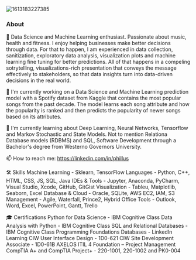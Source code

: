 ![1613183227385](https://user-images.githubusercontent.com/57310653/108643509-b7d77d00-745f-11eb-97e0-e8c082f4c3db.jpeg)


### About 

💬 Data Science and Machine Learning enthusiast. Passionate about music, health and fitness. I enjoy helping businesses make better decisions through data. For that to happen, I am experienced in data collection, sanitization, exploratory data analysis, visualization plots and machine learning fine tuning for better predictions. All of that happens in a compeling sotrytelling, visualizations-rich presentation that conveys the message effectively to stakeholders, so that data insights turn into data-driven decisions in the real world. 

🔭 I'm currently working on a Data Science and Machine Learning prediction model with a Spotify dataset from Kaggle that contains the most popular songs from the past decade. The model learns each song attribute and how the popularity is ranked and then predicts the popularity of newer songs based on its attributes. 

🌱 I'm currently learning about Deep Learning, Neural Networks, Tensorflow and Markov Stochastic and State Models. Not to mention Relationa Database models (RDBMS) and SQL, Software Development through a Bachelor's degree from Westerno Governors University. 

📫 How to reach me:
https://linkedin.com/in/phillus

🛠️ Skills
Machine Learning - Sklearn, TensorFlow
Languages - Python, C++, HTML, CSS, JS, SQL, Java
IDEs & Tools - Jupyter, Anaconda, PyCharm, Visual Studio, Xcode, GitHub, GitGist 
Visualization - Tableu, Matplotlib, Seaborn, Excel
Database & Cloud - Oracle, SQLite, AWS EC2, IAM, S3
Management - Agile, Waterfall, Prince2, Hybrid
Office Tools - Outlook, Word, Excel, PowerPoint, Gantt, Trello

🎓 Certifications
Python for Data Science - IBM Cognitive Class
Data Analysis with Python - IBM Cognitive Class
SQL and Relational Databases - IBM Cognitive Class
Programming Foundations Databases - LinkedIn Learning
CIW User Interface Design - 1D0-621
CIW Site Development Associate - 1D0-61B
AXELOS ITIL 4 Foundation – Project Management
CompTIA A+ and CompTIA Project+ - 220-1001, 220-1002 and PK0-004


<!--
**PBSWE/PBSWE** is a ✨ _special_ ✨ repository because its `README.md` (this file) appears on your GitHub profile.

Here are some ideas to get you started: 👋

- 🔭 I’m currently working on ...
- 🌱 I’m currently learning ...
- 👯 I’m looking to collaborate on ...
- 🤔 I’m looking for help with ...
- 💬 Ask me about ...
- 📫 How to reach me: ...
- 😄 Pronouns: ...
- ⚡ Fun fact: ...
-->
